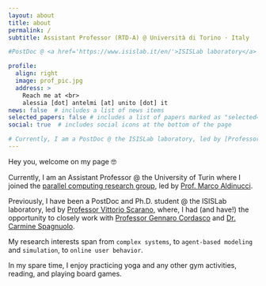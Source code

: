 ```yaml
---
layout: about
title: about
permalink: /
subtitle: Assistant Professor (RTD-A) @ Università di Torino · Italy

#PostDoc @ <a href='https://www.isislab.it/en/'>ISISLab laboratory</a> · Università degli Studi di Salerno · Italy

profile:
  align: right
  image: prof_pic.jpg
  address: >
    Reach me at <br>
    alessia [dot] antelmi [at] unito [dot] it
news: false  # includes a list of news items
selected_papers: false # includes a list of papers marked as "selected={true}"
social: true  # includes social icons at the bottom of the page

# Currently, I am a PostDoc @ the ISISLab laboratory, led by [Professor Vittorio Scarano](https://docenti.unisa.it/001717/home). Here, I have the opportunity to closely work with [Professor Gennaro Cordasco](https://sites.google.com/site/cordasco/) and [Dr. Carmine Spagnuolo](https://spagnuolocarmine.github.io/). My research interests span from `complex systems`, to `agent-based modeling` and `simulation`, to `online user behavior`. 
---
```


Hey you, welcome on my page 🤓

Currently, I am an Assistant Professor @ the University of Turin where I joined the [parallel computing research group](https://alpha.di.unito.it/), led by [Prof. Marco Aldinucci](https://alpha.di.unito.it/marco-aldinucci/). 

Previously, I have been a PostDoc and Ph.D. student @ the ISISLab laboratory, led by [Professor Vittorio Scarano](https://docenti.unisa.it/001717/home), where, I had (and have!) the opportunity to closely work with [Professor Gennaro Cordasco](https://sites.google.com/site/cordasco/) and [Dr. Carmine Spagnuolo](https://spagnuolocarmine.github.io/).

My research interests span from `complex systems`, to `agent-based modeling` and `simulation`, to `online user behavior`. 

In my spare time, I enjoy practicing yoga and any other gym activities, reading, and playing board games.
